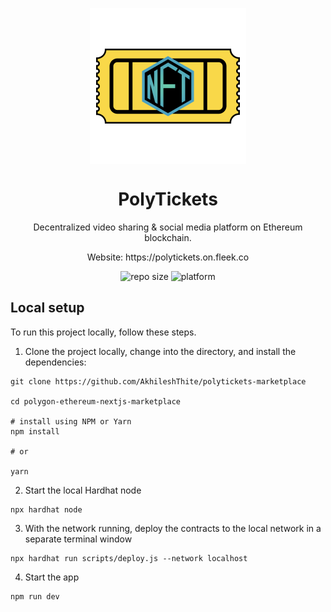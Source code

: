 <p align="center">
  <img align="center" src="https://github.com/AkhileshThite/polytickets-landingpage/blob/main/src/images/logo.png" width="250" height="250"></img>
</p>

<h1 align="center">PolyTickets</h1>

<p aign="center">
  <p align="center">Decentralized video sharing & social media platform on Ethereum blockchain.</p>
  <p align="center">Website: <a href="https://polytickets.on.fleek.co"></a>https://polytickets.on.fleek.co</p>
</p>

<div align="center">
  <!--<img src="https://img.shields.io/github/v/release/AkhileshThite/DTube?color=1FC71F" alt="GitHub release" />-->
  <img src="https://img.shields.io/github/repo-size/akhileshthite/polytickets-marketplace" alt="repo size">
  <img src="https://img.shields.io/badge/Platform-Polygon-purple.svg" alt="platform">
</div>

## Local setup
To run this project locally, follow these steps.

1. Clone the project locally, change into the directory, and install the dependencies:
```
git clone https://github.com/AkhileshThite/polytickets-marketplace

cd polygon-ethereum-nextjs-marketplace

# install using NPM or Yarn
npm install

# or

yarn
```
2. Start the local Hardhat node
```
npx hardhat node
```
3. With the network running, deploy the contracts to the local network in a separate terminal window

```
npx hardhat run scripts/deploy.js --network localhost
```
4. Start the app
```
npm run dev
```